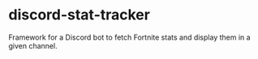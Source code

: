 # discord-stat-tracker
Framework for a Discord bot to fetch Fortnite stats and display them in a given channel.
